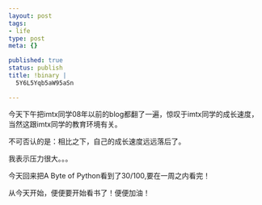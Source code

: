 ```yaml
--- 
layout: post
tags: 
- life
type: post
meta: {}

published: true
status: publish
title: !binary |
  5Y6L5Yqb5aW95aSn

---
```

<p>今天下午把imtx同学08年以前的blog都翻了一遍，惊叹于imtx同学的成长速度，当然这跟imtx同学的教育环境有关。</p>
<p>不可否认的是：相比之下，自己的成长速度远远落后了。</p>
<p>我表示压力很大。。。</p>
<p>今天回来把A Byte of Python看到了30/100,要在一周之内看完！</p>
<p>从今天开始，便便要开始看书了！便便加油！</p>
